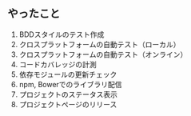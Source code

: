 ## やったこと
1. BDDスタイルのテスト作成
2. クロスプラットフォームの自動テスト（ローカル）
3. クロスプラットフォームの自動テスト（オンライン）
4. コードカバレッジの計測
5. 依存モジュールの更新チェック
6. npm, Bowerでのライブラリ配信
7. プロジェクトのステータス表示
8. プロジェクトページのリリース

